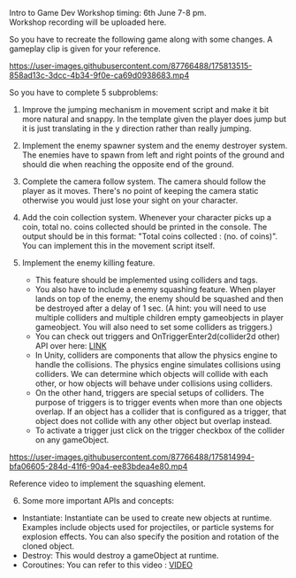 Intro to Game Dev Workshop timing: 6th June 7-8 pm.  
Workshop recording will be uploaded here.  
  
So you have to recreate the following game along with some changes. A gameplay clip is given for your reference.

https://user-images.githubusercontent.com/87766488/175813515-858ad13c-3dcc-4b34-9f0e-ca69d0938683.mp4

So you have to complete 5 subproblems:
1. Improve the jumping mechanism in movement script and make it bit more natural and snappy. In the template given the player does jump but it is just translating in the y direction rather than really jumping. 
2. Implement the enemy spawner system and the enemy destroyer system. The enemies have to spawn from left and right points of the ground and should die when reaching the opposite end of the ground.
3. Complete the camera follow system. The camera should follow the player as it moves. There's no point of keeping the camera static otherwise you would just lose your sight on your character.
4. Add the coin collection system. Whenever your character picks up a coin, total no. coins collected should be printed in the console. The output should be in this format: "Total coins collected : (no. of coins)". You can implement this in the movement script itself.
5. Implement the enemy killing feature. 

    - This feature should be implemented using colliders and tags.
    - You also have to include a enemy squashing feature. When player lands on top of the enemy, the enemy should be squashed and then be destroyed after a delay of 1 sec. (A hint: you will need to use multiple colliders and multiple children empty gameobjects in player gameobject. You will also need to set some colliders as triggers.)
    - You can check out triggers and OnTriggerEnter2d(collider2d other) API over here: [LINK](https://docs.unity3d.com/ScriptReference/MonoBehaviour.OnTriggerEnter2D.html)
    - In Unity, colliders are components that allow the physics engine to handle the collisions. The physics engine simulates collisions using colliders. We can determine which objects will collide with each other, or how objects will behave under collisions using colliders.
    - On the other hand, triggers are special setups of colliders. The purpose of triggers is to trigger events when more than one objects overlap. If an object has a collider that is configured as a trigger, that object does not collide with any other object but overlap instead.
    - To activate a trigger just click on the trigger checkbox of the collider on any gameObject. 


https://user-images.githubusercontent.com/87766488/175814994-bfa06605-284d-41f6-90a4-ee83bdea4e80.mp4

Reference video to implement the squashing element. 

6. Some more important APIs and concepts:
  - Instantiate: Instantiate can be used to create new objects at runtime. Examples include objects used for projectiles, or particle systems for explosion effects. You can also specify the position and rotation of the cloned object.
  - Destroy: This would destroy a gameObject at runtime.
  - Coroutines: You can refer to this video : [VIDEO](https://www.youtube.com/watch?v=ZnQtgER3CLQ)
